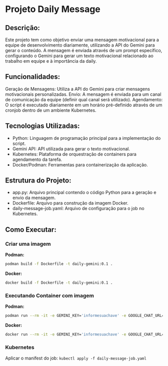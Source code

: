 # Projeto Daily Message

## Descrição:

Este projeto tem como objetivo enviar uma mensagem motivacional para a equipe de desenvolvimento diariamente, utilizando a API do Gemini para gerar o conteúdo. A mensagem é enviada através de um prompt específico, configurando o Gemini para gerar um texto motivacional relacionado ao trabalho em equipe e à importância da daily.

## Funcionalidades:

Geração de Mensagens: Utiliza a API do Gemini para criar mensagens motivacionais personalizadas.
Envio: A mensagem é enviada para um canal de comunicação da equipe (definir qual canal será utilizado).
Agendamento: O script é executado diariamente em um horário pré-definido através de um cronjob dentro de um ambiente Kubernetes.

## Tecnologias Utilizadas:

- Python: Linguagem de programação principal para a implementação do script.
- Gemini API: API utilizada para gerar o texto motivacional.
- Kubernetes: Plataforma de orquestração de containers para agendamento da tarefa.
- Docker/Podman: Ferramentas para containerização da aplicação.

## Estrutura do Projeto:

- app.py: Arquivo principal contendo o código Python para a geração e envio da mensagem.
- Dockerfile: Arquivo para construção da imagem Docker.
- daily-message-job.yaml: Arquivo de configuração para o job no Kubernetes.

## Como Executar:

### Criar uma imagem

**Podman:**

```bash
podman build -f Dockerfile -t daily-gemini:0.1 .
```

**Docker:**

```bash
docker build -f Dockerfile -t daily-gemini:0.1 .
```

### Executando Container com imagem

**Podman:**

```bash
podman run --rm -it -e GEMINI_KEY='informesuachave' -e GOOGLE_CHAT_URL='informeaurldogoogle' localhost/daily-gemini:0.1 python -u app.py
```

**Docker:**

```bash
docker run --rm -it -e GEMINI_KEY='informesuachave' -e GOOGLE_CHAT_URL='informeaurldogoogle' daily-gemini:0.1 python -u app.py
```

### Kubernetes

Aplicar o manifest do job: ```kubectl apply -f daily-message-job.yaml```
